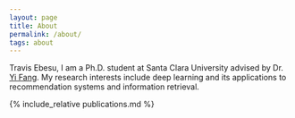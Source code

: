 ```yaml
---
layout: page
title: About
permalink: /about/
tags: about
---
```



Travis Ebesu, I am a Ph.D. student at Santa Clara University advised by Dr. [Yi Fang](http://www.cse.scu.edu/~yfang/). My research interests include deep learning and its applications to recommendation systems and information retrieval.

{% include_relative publications.md %}
